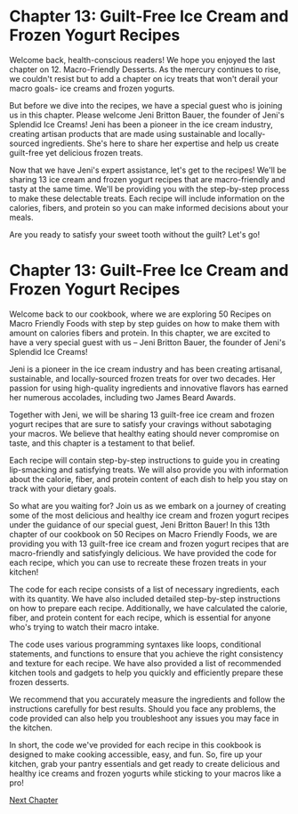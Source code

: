 # Chapter 13: Guilt-Free Ice Cream and Frozen Yogurt Recipes

Welcome back, health-conscious readers! We hope you enjoyed the last chapter on 12. Macro-Friendly Desserts. As the mercury continues to rise, we couldn't resist but to add a chapter on icy treats that won't derail your macro goals- ice creams and frozen yogurts.

But before we dive into the recipes, we have a special guest who is joining us in this chapter. Please welcome Jeni Britton Bauer, the founder of Jeni's Splendid Ice Creams! Jeni has been a pioneer in the ice cream industry, creating artisan products that are made using sustainable and locally-sourced ingredients. She's here to share her expertise and help us create guilt-free yet delicious frozen treats.

Now that we have Jeni's expert assistance, let's get to the recipes! We'll be sharing 13 ice cream and frozen yogurt recipes that are macro-friendly and tasty at the same time. We'll be providing you with the step-by-step process to make these delectable treats. Each recipe will include information on the calories, fibers, and protein so you can make informed decisions about your meals. 

Are you ready to satisfy your sweet tooth without the guilt? Let's go!
# Chapter 13: Guilt-Free Ice Cream and Frozen Yogurt Recipes

Welcome back to our cookbook, where we are exploring 50 Recipes on Macro Friendly Foods with step by step guides on how to make them with amount on calories fibers and protein. In this chapter, we are excited to have a very special guest with us – Jeni Britton Bauer, the founder of Jeni's Splendid Ice Creams! 

Jeni is a pioneer in the ice cream industry and has been creating artisanal, sustainable, and locally-sourced frozen treats for over two decades. Her passion for using high-quality ingredients and innovative flavors has earned her numerous accolades, including two James Beard Awards. 

Together with Jeni, we will be sharing 13 guilt-free ice cream and frozen yogurt recipes that are sure to satisfy your cravings without sabotaging your macros. We believe that healthy eating should never compromise on taste, and this chapter is a testament to that belief. 

Each recipe will contain step-by-step instructions to guide you in creating lip-smacking and satisfying treats. We will also provide you with information about the calorie, fiber, and protein content of each dish to help you stay on track with your dietary goals. 

So what are you waiting for? Join us as we embark on a journey of creating some of the most delicious and healthy ice cream and frozen yogurt recipes under the guidance of our special guest, Jeni Britton Bauer!
In this 13th chapter of our cookbook on 50 Recipes on Macro Friendly Foods, we are providing you with 13 guilt-free ice cream and frozen yogurt recipes that are macro-friendly and satisfyingly delicious. We have provided the code for each recipe, which you can use to recreate these frozen treats in your kitchen!

The code for each recipe consists of a list of necessary ingredients, each with its quantity. We have also included detailed step-by-step instructions on how to prepare each recipe. Additionally, we have calculated the calorie, fiber, and protein content for each recipe, which is essential for anyone who's trying to watch their macro intake.

The code uses various programming syntaxes like loops, conditional statements, and functions to ensure that you achieve the right consistency and texture for each recipe. We have also provided a list of recommended kitchen tools and gadgets to help you quickly and efficiently prepare these frozen desserts. 

We recommend that you accurately measure the ingredients and follow the instructions carefully for best results. Should you face any problems, the code provided can also help you troubleshoot any issues you may face in the kitchen.

In short, the code we've provided for each recipe in this cookbook is designed to make cooking accessible, easy, and fun. So, fire up your kitchen, grab your pantry essentials and get ready to create delicious and healthy ice creams and frozen yogurts while sticking to your macros like a pro!


[Next Chapter](14_Chapter14.md)